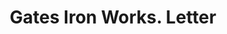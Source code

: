---
doi: 10.7916/D8KW6T2C
date_other: '1896'
date_other_textual: '1896'
form: correspondence
genre:
- Letters (correspondence)
name:
- Gates Iron Works
object_in_context_url: https://biggert.cul.columbia.edu/items/view/ave_biggert_00193
subject_hierarchical_geographic:
- Chicago, Illinois, United States
subject_name:
- Gates Iron Works
title: Gates Iron Works. Letter
sort_title: Gates Iron Works. Letter
call_number: ave_biggert_00193
coordinates:
- 41.83694444444445,-87.68472222222222
pid: ave_biggert_00193
identifiers: ave_biggert_00193
thumbnail: false
permalink: /biggert/ave_biggert_00193/
layout: iiif-image-page
---